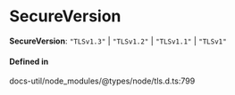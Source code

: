 # SecureVersion

 **SecureVersion**: ``"TLSv1.3"`` \| ``"TLSv1.2"`` \| ``"TLSv1.1"`` \| ``"TLSv1"``

#### Defined in

docs-util/node_modules/@types/node/tls.d.ts:799
